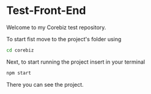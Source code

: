 # Test-Front-End
Welcome to my Corebiz test repository.

To start fist move to the project's folder using

```bash
cd corebiz
```

Next, to start running the project insert in your terminal

```bash
npm start
```

There you can see the project.
